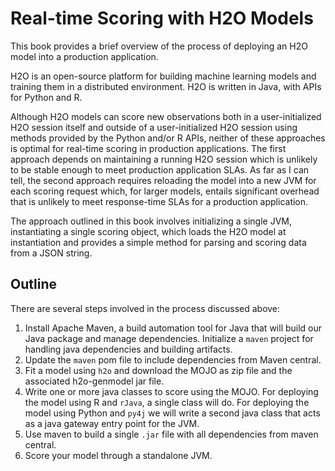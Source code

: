 Real-time Scoring with H2O Models
=================================

This book provides a brief overview of the process of deploying an H2O model into a production application.

H2O is an open-source platform for building machine learning models and training them in a distributed environment. H2O is written in Java, with APIs for Python and R.

Although H2O models can score new observations both in a user-initialized H2O session itself and outside of a user-initialized H2O session using methods provided by the Python and/or R APIs, neither of these approaches is optimal for real-time scoring in production applications. The first approach depends on maintaining a running H2O session which is unlikely to be stable enough to meet production application SLAs. As far as I can tell, the second approach requires reloading the model into a new JVM for each scoring request which, for larger models, entails significant overhead that is unlikely to meet response-time SLAs for a production application.

The approach outlined in this book involves initializing a single JVM, instantiating a single scoring object, which loads the H2O model at instantiation and provides a simple method for parsing and scoring data from a JSON string.

## Outline

There are several steps involved in the process discussed above:

1. Install Apache Maven, a build automation tool for Java that will build our Java package and manage dependencies. Initialize a `maven` project for handling java dependencies and building artifacts.
2. Update the `maven` pom file to include dependencies from Maven central.
3. Fit a model using `h2o` and download the MOJO as zip file and the associated h2o-genmodel jar file.
4. Write one or more java classes to score using the MOJO. For deploying the model using R and `rJava`, a single class will do. For deploying the model using Python and `py4j` we will write a second java class that acts as a java gateway entry point for the JVM.
5. Use maven to build a single `.jar` file with all dependencies from maven central.
6. Score your model through a standalone JVM.
